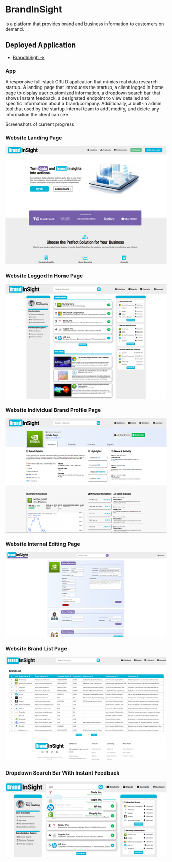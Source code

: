 
# BrandInSight 
is a platform that provides brand and business information to customers on demand. 

## Deployed Application
- [BrandInSigh ->](https://brand-insight.herokuapp.com/)

### App
A responsive full-stack CRUD application that mimics real data research startup. A landing page that introduces the startup, a client logged in home page to display user customized information, a dropdown search bar that shows instant feedback, a designated endpoint to view detailed and specific information about a brand/company. Additionally, a built-in admin tool that used by the startup internal team to add, modify, and delete any information the client can see.


Screenshots of current progress

### Website Landing Page
![](screenshots/BrandInSight-LandingPage.png)

### Website Logged In Home Page
![](screenshots/BrandInSight-LoggedInHomePage.png)

### Website Individual Brand Profile Page
![](screenshots/BrandInSight-IndividualBrandProfilePage.png)

### Website Internal Editing Page
![](screenshots/BrandInSight-InternalEditingPage.png)

### Website Brand List Page
![](screenshots/BrandInSight-Brandlist.png)

### Dropdown Search Bar With Instant Feedback
![](screenshots/BrandInSight-Search-Dropdown.png)
